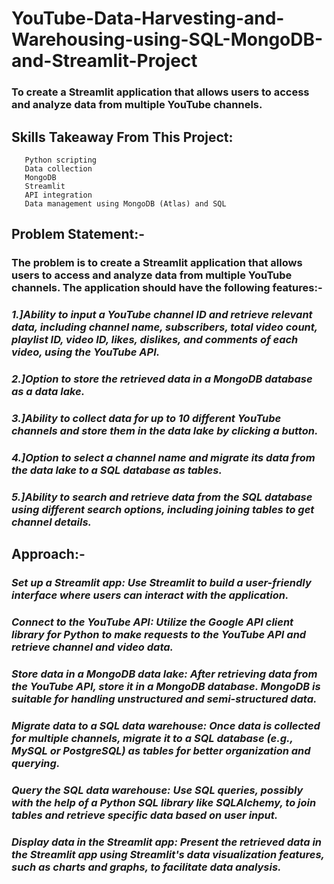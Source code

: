 # YouTube-Data-Harvesting-and-Warehousing-using-SQL-MongoDB-and-Streamlit-Project
### To create a Streamlit application that allows users to access and analyze data from multiple YouTube channels.
 
 
## Skills Takeaway From This Project:

       Python scripting
       Data collection
       MongoDB
       Streamlit
       API integration
       Data management using MongoDB (Atlas) and SQL


## Problem Statement:-

### The problem is to create a Streamlit application that allows users to access and analyze data from multiple YouTube channels. The application should have the following features:-

### *1.]Ability to input a YouTube channel ID and retrieve relevant data, including channel name, subscribers, total video count, playlist ID, video ID, likes, dislikes, and comments of each video, using the YouTube API.*

### *2.]Option to store the retrieved data in a MongoDB database as a data lake.*

### *3.]Ability to collect data for up to 10 different YouTube channels and store them in the data lake by clicking a button.*

### *4.]Option to select a channel name and migrate its data from the data lake to a SQL database as tables.*

### *5.]Ability to search and retrieve data from the SQL database using different search options, including joining tables to get channel details.*

## Approach:-

### *Set up a Streamlit app: Use Streamlit to build a user-friendly interface where users can interact with the application.*

### *Connect to the YouTube API: Utilize the Google API client library for Python to make requests to the YouTube API and retrieve channel and video data.*

### *Store data in a MongoDB data lake: After retrieving data from the YouTube API, store it in a MongoDB database. MongoDB is suitable for handling unstructured and semi-structured data.*

### *Migrate data to a SQL data warehouse: Once data is collected for multiple channels, migrate it to a SQL database (e.g., MySQL or PostgreSQL) as tables for better organization and querying.*

### *Query the SQL data warehouse: Use SQL queries, possibly with the help of a Python SQL library like SQLAlchemy, to join tables and retrieve specific data based on user input.*

### *Display data in the Streamlit app: Present the retrieved data in the Streamlit app using Streamlit's data visualization features, such as charts and graphs, to facilitate data analysis.*
